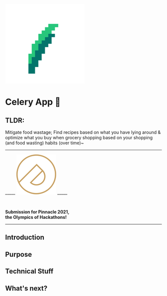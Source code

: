 
![image logo](./resources/logo_small.png)

# Celery App 🌿

## TLDR: 
Mitigate food wastage; Find recipes based on what you have lying around & optimize what you buy when grocery shopping based on your shopping (and food wasting) habits (over time)~

---


_____   ![image pinnacle](./resources/pinnacle.png) _____

<br>

**Submission for Pinnacle 2021,** \
**the Olympics of Hackathons!**


---

## Introduction

## Purpose

## Technical Stuff

## What's next?
